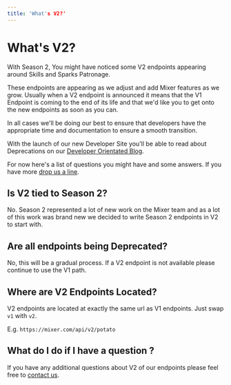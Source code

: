 ```yaml
---
title: 'What's V2?'
---
```


# What's V2?

With Season 2, You might have noticed some V2 endpoints appearing around Skills and Sparks Patronage.

These endpoints are appearing as we adjust and add Mixer features as we grow. Usually when a V2 endpoint is announced it means that the V1 Endpoint is coming to the end of its life and that we'd like you to get onto the new endpoints as soon as you can.

In all cases we'll be doing our best to ensure that developers have the appropriate time and documentation to ensure a smooth transition.

With the launch of our new Developer Site you'll be able to read about Deprecations on our [Developer Orientated Blog](content/blog).

For now here's a list of questions you might have and some answers. If you have more [drop us a line](mailto:mixerdevinfo@microsoft.com).

## Is V2 tied to Season 2?

No. Season 2 represented a lot of new work on the Mixer team and as a lot of this work was brand new we decided to write Season 2 endpoints in V2 to start with.

## Are all endpoints being Deprecated?

No, this will be a gradual process. If a V2 endpoint is not available please continue to use the V1 path.

## Where are V2 Endpoints Located?

V2 endpoints are located at exactly the same url as V1 endpoints. Just swap `v1` with `v2`.

E.g. `https://mixer.com/api/v2/potato`

## What do I do if I have a question ?
If you have any additional questions about V2 of our endpoints please feel free to [contact us](mailto:mixerdevinfo@microsoft.com).
